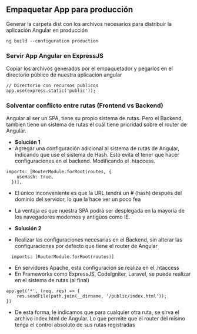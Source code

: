 ## Empaquetar App para producción

Generar la carpeta dist con los archivos necesarios para distribuir la aplicación Angular en producción
```
ng build --configuration production   
```

### Servir App Angular en ExpressJS

Copiar los archivos generados por el empaquetador y pegarlos en el directorio público de nuestra aplicación angular
```
// Directorio con recursos publicos
app.use(express.static('public'));
```

### Solventar conflicto entre rutas (Frontend vs Backend)

Angular al ser un SPA, tiene su propio sistema de rutas. Pero el Backend, tambien tiene un sistema de rutas el cuál tiene prioridad sobre el router de Angular.
- **Solución 1**
- Agregar una configuración adicional al sistema de rutas de Angular, indicando que use el sistema de Hash. Esto evita el tener que hacer configuraciones en el backend. Modificando el .htaccess.
```
imports: [RouterModule.forRoot(routes, {
    useHash: true,
  })],
``` 
- El único inconveniente es que la URL tendrá un # (hash) después del dominio del servidor, lo que la hace ver un poco fea
- La ventaja es que nuestra SPA podrá ser desplegada en la mayoría de los navegadores modernos y antigüos como IE. 

- **Solución 2**
- Realizar las configuraciones necesarias en el Backend, sin alterar las configuraciones por defecto que tiene el router de Angular
```
  imports: [RouterModule.forRoot(routes)]
```
- En servidores Apache, esta configuración se realiza en el .htaccess
- En Frameworks como ExpressJS, CodeIgniter, Laravel, se puede realizar en el sistema de rutas (al final)
```
app.get('*', (req, res) => {
    res.sendFile(path.join(__dirname, '/public/index.html'));
})
```
- De esta forma, le indicamos que para cualquier otra ruta, se sirva el archivo index.html de Angular. Lo que permite que el router del mismo tenga el control absoluto de sus rutas registradas
